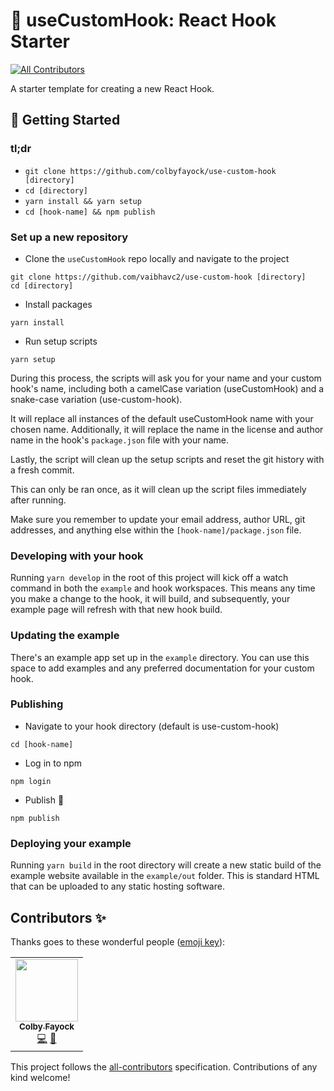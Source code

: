 # 🧰 useCustomHook: React Hook Starter
<!-- ALL-CONTRIBUTORS-BADGE:START - Do not remove or modify this section -->
[![All Contributors](https://img.shields.io/badge/all_contributors-1-orange.svg?style=flat-square)](#contributors-)
<!-- ALL-CONTRIBUTORS-BADGE:END -->

A starter template for creating a new React Hook.

## 🚀 Getting Started

### tl;dr
* `git clone https://github.com/colbyfayock/use-custom-hook [directory]`
* `cd [directory]`
* `yarn install && yarn setup`
* `cd [hook-name] && npm publish`

### Set up a new repository
* Clone the `useCustomHook` repo locally and navigate to the project

```
git clone https://github.com/vaibhavc2/use-custom-hook [directory]
cd [directory]
```

* Install packages

```
yarn install
```

* Run setup scripts

```
yarn setup
```

During this process, the scripts will ask you for your name and your custom hook's name, including both a camelCase variation (useCustomHook) and a snake-case variation (use-custom-hook).

It will replace all instances of the default useCustomHook name with your chosen name. Additionally, it will replace the name in the license and author name in the hook's `package.json` file with your name.

Lastly, the script will clean up the setup scripts and reset the git history with a fresh commit.

This can only be ran once, as it will clean up the script files immediately after running.

Make sure you remember to update your email address, author URL, git addresses, and anything else within the `[hook-name]/package.json` file.

### Developing with your hook
Running `yarn develop` in the root of this project will kick off a watch command in both the `example` and hook workspaces. This means any time you make a change to the hook, it will build, and subsequently, your example page will refresh with that new hook build.

### Updating the example
There's an example app set up in the `example` directory. You can use this space to add examples and any preferred documentation for your custom hook.

### Publishing
* Navigate to your hook directory (default is use-custom-hook)

```
cd [hook-name]
```

* Log in to npm

```
npm login
```

* Publish 🎉

```
npm publish
```

### Deploying your example
Running `yarn build` in the root directory will create a new static build of the example website available in the `example/out` folder. This is standard HTML that can be uploaded to any static hosting software.

## Contributors ✨

Thanks goes to these wonderful people ([emoji key](https://allcontributors.org/docs/en/emoji-key)):

<!-- ALL-CONTRIBUTORS-LIST:START - Do not remove or modify this section -->
<!-- prettier-ignore-start -->
<!-- markdownlint-disable -->
<table>
  <tr>
    <td align="center"><a href="https://colbyfayock.com/newsletter"><img src="https://avatars2.githubusercontent.com/u/1045274?v=4" width="100px;" alt=""/><br /><sub><b>Colby Fayock</b></sub></a><br /><a href="https://github.com/colbyfayock/use-custom-hook/commits?author=colbyfayock" title="Code">💻</a> <a href="https://github.com/colbyfayock/use-custom-hook/commits?author=colbyfayock" title="Documentation">📖</a></td>
  </tr>
</table>

<!-- markdownlint-enable -->
<!-- prettier-ignore-end -->
<!-- ALL-CONTRIBUTORS-LIST:END -->

This project follows the [all-contributors](https://github.com/all-contributors/all-contributors) specification. Contributions of any kind welcome!
